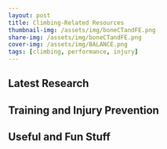 ```yaml
---
layout: post
title: Climbing-Related Resources
thumbnail-img: /assets/img/boneCTandFE.png
share-img: /assets/img/boneCTandFE.png
cover-img: /assets/img/BALANCE.png
tags: [climbing, performance, injury]
---
```


## Latest Research




## Training and Injury Prevention




## Useful and Fun Stuff